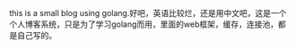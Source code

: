 this is a small blog using golang.好吧，英语比较烂，还是用中文吧，这是一个个人博客系统，只是为了学习golang而用，里面的web框架，缓存，连接池，都是自己写的。
